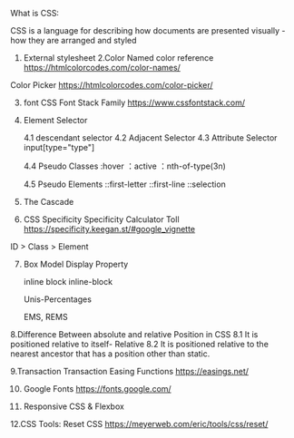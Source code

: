 What is CSS:

<!-- Cascading Style Sheet -->

CSS is a language for describing how documents are presented visually - how they are arranged and styled

1. External stylesheet
   2.Color
   Named color reference
   https://htmlcolorcodes.com/color-names/

Color Picker
https://htmlcolorcodes.com/color-picker/

3. font
   CSS Font Stack Family
   https://www.cssfontstack.com/

4. Element Selector

   4.1 descendant selector
   4.2 Adjacent Selector
   4.3 Attribute Selector
   input[type="type"]

   4.4 Pseudo Classes
   :hover ：active ：nth-of-type(3n)

   4.5 Pseudo Elements
   ::first-letter ::first-line ::selection

5. The Cascade

6. CSS Specificity
   Specificity Calculator Toll
   https://specificity.keegan.st/#google_vignette

ID > Class > Element

7. Box Model
   Display Property

   inline block inline-block

   Unis-Percentages

   EMS, REMS

8.Difference Between absolute and relative Position in CSS
8.1 It is positioned relative to itself- Relative
8.2 It is positioned relative to the nearest ancestor that has a position other than static.

9.Transaction
Transaction Easing Functions
https://easings.net/

10. Google Fonts
    https://fonts.google.com/

11. Responsive CSS & Flexbox

12.CSS Tools: Reset CSS
https://meyerweb.com/eric/tools/css/reset/
